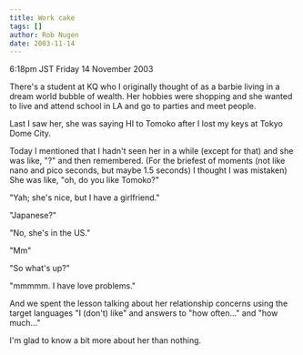 ```yaml
---
title: Work cake
tags: []
author: Rob Nugen
date: 2003-11-14
---
```


<p class=date>6:18pm JST Friday 14 November 2003</p>

<p>There's a student at KQ who I originally thought of as a barbie
living in a dream world bubble of wealth.  Her hobbies were shopping
and she wanted to live and attend school in LA and go to parties and
meet people.</p>

<p>Last I saw her, she was saying HI to Tomoko after I lost my keys at
Tokyo Dome City.</p>

<p>Today I mentioned that I hadn't seen her in a while (except for
that) and she was like, "?" and then remembered.  (For the briefest of
moments (not like nano and pico seconds, but maybe 1.5 seconds) I
thought I was mistaken) She was like, "oh, do you like Tomoko?"</p>

<p>"Yah; she's nice, but I have a girlfriend."</p>

<p>"Japanese?"</p>

<p>"No, she's in the US."</p>

<p>"Mm"</p>

<p>"So what's up?"</p>

<p>"mmmmm.  I have love problems."</p>

<p>And we spent the lesson talking about her relationship concerns
using the target languages "I (don't) like" and answers to "how
often..."  and "how much..."</p>

<p>I'm glad to know a bit more about her than nothing.</p>
